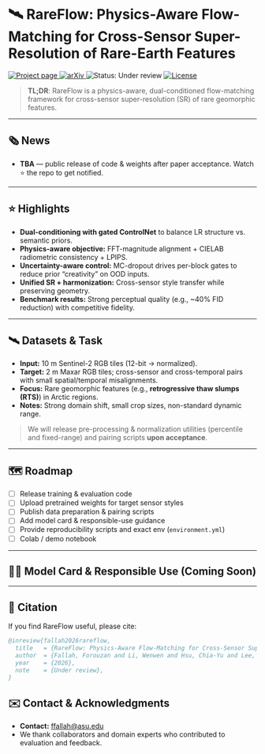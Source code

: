 # 🛰️ RareFlow: Physics-Aware Flow-Matching for Cross-Sensor Super-Resolution of Rare-Earth Features
 <p align="left">
  <a href="https://rareflow.github.io/">
    <img alt="Project page" src="https://img.shields.io/badge/Project%20page-visit-blue">
  </a>
  <a href="">
    <img alt="arXiv" src="https://img.shields.io/static/v1?label=ArXiv&message=2402.05195&color=B31B1B&logo=arxiv">
  </a>
  <img alt="Status: Under review" src="https://img.shields.io/badge/status-under_review-ffaa00">
  <a href="./LICENSE">
    <img alt="License" src="https://img.shields.io/badge/license-MIT-informational">
  </a>
</p>

> **TL;DR**: RareFlow is a physics-aware, dual-conditioned flow-matching framework for cross-sensor super-resolution (SR) of rare geomorphic features.  
---

## 🗞️ News
- **TBA** — public release of code & weights after paper acceptance. Watch ⭐ the repo to get notified.

---

## ⭐ Highlights
- **Dual-conditioning with gated ControlNet** to balance LR structure vs. semantic priors.
- **Physics-aware objective:** FFT-magnitude alignment + CIELAB radiometric consistency + LPIPS.
- **Uncertainty-aware control:** MC-dropout drives per-block gates to reduce prior “creativity” on OOD inputs.
- **Unified SR + harmonization:** Cross-sensor style transfer while preserving geometry.
- **Benchmark results:** Strong perceptual quality (e.g., ~40% FID reduction) with competitive fidelity. <!-- TODO: Confirm/adjust numbers -->

---

## 🛰️ Datasets & Task

- **Input:** 10 m Sentinel-2 RGB tiles (12-bit → normalized).  
- **Target:** 2 m Maxar RGB tiles; cross-sensor and cross-temporal pairs with small spatial/temporal misalignments.  
- **Focus:** Rare geomorphic features (e.g., **retrogressive thaw slumps (RTS)**) in Arctic regions.  
- **Notes:** Strong domain shift, small crop sizes, non-standard dynamic range.

> We will release pre-processing & normalization utilities (percentile and fixed-range) and pairing scripts **upon acceptance**.

---

## 🗺️ Roadmap

- [ ] Release training & evaluation code
- [ ] Upload pretrained weights for target sensor styles
- [ ] Publish data preparation & pairing scripts
- [ ] Add model card & responsible-use guidance
- [ ] Provide reproducibility scripts and exact env (`environment.yml`)
- [ ] Colab / demo notebook

---

## 🧑‍⚖️ Model Card & Responsible Use (Coming Soon)

---

## 📝 Citation

If you find RareFlow useful, please cite:

```bibtex
@inreview{fallah2026rareflow,
  title   = {RareFlow: Physics-Aware Flow-Matching for Cross-Sensor Super-Resolution of Rare-Earth Features},
  author  = {Fallah, Forouzan and Li, Wenwen and Hsu, Chia-Yu and Lee, Hyunho and Yang, Yezhou},
  year    = {2026},
  note    = {Under review},
}
```

## ✉️ Contact & Acknowledgments

- **Contact:** ffallah@asu.edu
- We thank collaborators and domain experts who contributed to evaluation and feedback.

